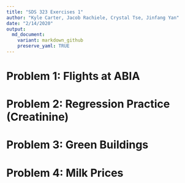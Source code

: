 ```yaml
---
title: "SDS 323 Exercises 1"
author: "Kyle Carter, Jacob Rachiele, Crystal Tse, Jinfang Yan"
date: "2/14/2020"
output:
  md_document:
    variant: markdown_github
    preserve_yaml: TRUE
---
```


Problem 1: Flights at ABIA
==========================

Problem 2: Regression Practice (Creatinine)
===========================================

Problem 3: Green Buildings
==========================

Problem 4: Milk Prices
======================
